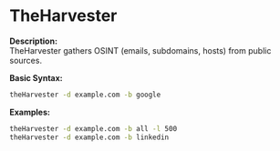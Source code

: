# TheHarvester

**Description:**  
TheHarvester gathers OSINT (emails, subdomains, hosts) from public sources.

**Basic Syntax:**
```bash
theHarvester -d example.com -b google
```

**Examples:**
```bash
theHarvester -d example.com -b all -l 500
theHarvester -d example.com -b linkedin
```